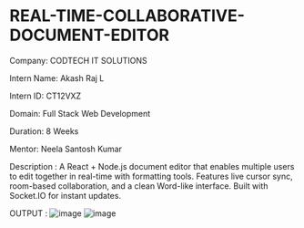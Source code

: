 # REAL-TIME-COLLABORATIVE-DOCUMENT-EDITOR

Company: CODTECH IT SOLUTIONS

Intern Name: Akash Raj L

Intern ID: CT12VXZ

Domain: Full Stack Web Development

Duration: 8 Weeks

Mentor: Neela Santosh Kumar

Description : A React + Node.js document editor that enables multiple users to edit together in real-time with formatting tools. Features live cursor sync, room-based collaboration, and a clean Word-like interface. Built with Socket.IO for instant updates.

OUTPUT :
![image](https://github.com/user-attachments/assets/b917999a-0c2f-454e-a535-e84bf748caf9)
![image](https://github.com/user-attachments/assets/c3027281-957f-4df5-ba4e-6b901daf3830)
